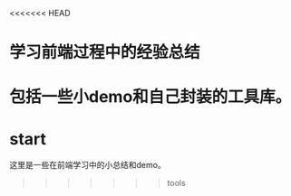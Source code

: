 <<<<<<< HEAD
# 学习前端过程中的经验总结
包括一些小demo和自己封装的工具库。
=======
# start
这里是一些在前端学习中的小总结和demo。
>>>>>>> tools
